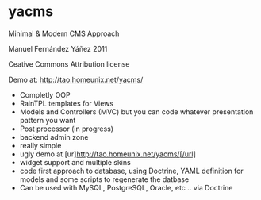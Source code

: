 yacms
=====

Minimal &amp; Modern CMS Approach

Manuel Fernández Yáñez 2011

Ceative Commons Attribution license

Demo at: http://tao.homeunix.net/yacms/

- Completly OOP
- RainTPL templates for Views
- Models and Controllers (MVC) but you can code whatever presentation pattern you want
- Post processor (in progress)
- backend admin zone
- really simple
- ugly demo at [ur]http://tao.homeunix.net/yacms/[/url] 
- widget support and multiple skins 
- code first approach to database, using Doctrine, YAML definition for models and some scripts to regenerate the datbase
- Can be used with MySQL, PostgreSQL, Oracle, etc .. via Doctrine
